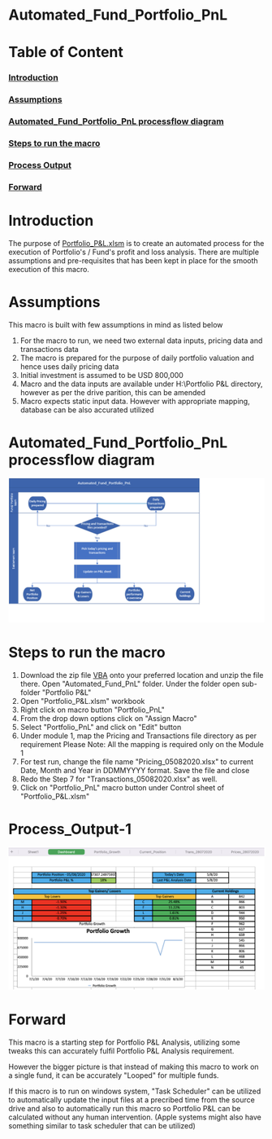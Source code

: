 # Automated_Fund_Portfolio_PnL

# Table of Content
### [Introduction](#introduction-1)
### [Assumptions](#assumptions-1)
### [Automated_Fund_Portfolio_PnL processflow diagram](#automated_fund_portfolio_pnl-processflow-diagram-1)
### [Steps to run the macro](#steps-to-run-the-macro-1)
### [Process Output](#Process_Output-1)
### [Forward](#forward-1)

# Introduction
The purpose of [Portfolio_P&L.xlsm](https://github.com/HAN1T/VBA/blob/main/Automated_Fund_PnL/Portfolio%20P%26L/Portfolio_P%26L.xlsm) is to create an automated process for the execution of Portfolio's / Fund's profit and loss analysis. There are multiple assumptions and pre-requisites that has been kept in place for the smooth execution of this macro.

# Assumptions
This macro is built with few assumptions in mind as listed below

1. For the macro to run, we need two external data inputs, pricing data and transactions data
2. The macro is prepared for the purpose of daily portfolio valuation and hence uses daily pricing data
3. Initial investment is assumed to be USD 800,000 
4. Macro and the data inputs are available under H:\Portfolio P&L directory, however as per the drive parition, this can be amended
5. Macro expects static input data. However with appropriate mapping, database can be also accurated utilized


# Automated_Fund_Portfolio_PnL processflow diagram
![alt text](https://github.com/HAN1T/VBA/blob/main/Automated_Fund_PnL/Portfolio%20P%26L/Process_Automated_PnL.png)

# Steps to run the macro

1. Download the zip file [VBA](https://github.com/HAN1T/VBA/archive/refs/heads/main.zip) onto your preferred location and unzip the file there. Open "Automated_Fund_PnL" folder. Under the folder open sub-folder "Portfolio P&L"
2. Open "Portfolio_P&L.xlsm" workbook
3. Right click on macro button "Portfolio_PnL"
4. From the drop down options click on "Assign Macro"
5. Select "Portfolio_PnL" and click on "Edit" button
6. Under module 1, map the Pricing and Transactions file directory as per requirement
Please Note: All the mapping is required only on the Module 1
7. For test run, change the file name "Pricing_05082020.xlsx" to current Date, Month and Year in DDMMYYYY format. Save the file and close
8. Redo the Step 7 for "Transactions_05082020.xlsx" as well. 
9. Click on "Portfolio_PnL" macro button under Control sheet of "Portfolio_P&L.xlsm"

# Process_Output-1
![alt text](https://github.com/HAN1T/VBA/blob/main/Automated_Fund_PnL/Portfolio%20PnL.png)

# Forward

This macro is a starting step for Portfolio P&L Analysis, utilizing some tweaks this can accurately fulfil Portfolio P&L Analysis requirement.

However the bigger picture is that instead of making this macro to work on a single fund, it can be accurately "Looped" for multiple funds.

If this macro is to run on windows system, "Task Scheduler" can be utilized to automatically update the input files at a precribed time from the source drive and also to automatically run this macro so Portfolio P&L can be calculated without any human intervention. (Apple systems might also have something similar to task scheduler that can be utilized)
